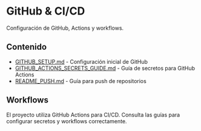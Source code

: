# GitHub & CI/CD

Configuración de GitHub, Actions y workflows.

## Contenido

- [GITHUB_SETUP.md](./GITHUB_SETUP.md) - Configuración inicial de GitHub
- [GITHUB_ACTIONS_SECRETS_GUIDE.md](./GITHUB_ACTIONS_SECRETS_GUIDE.md) - Guía de secretos para GitHub Actions
- [README_PUSH.md](./README_PUSH.md) - Guía para push de repositorios

## Workflows

El proyecto utiliza GitHub Actions para CI/CD. Consulta las guías para configurar secretos y workflows correctamente.

